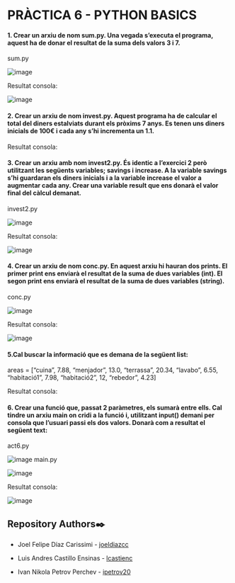 # PRÀCTICA 6 - PYTHON BASICS
#### 1. Crear un arxiu de nom sum.py. Una vegada s’executa el programa, aquest ha de donar el resultat de la suma dels valors 3 i 7.
sum.py

![image](https://user-images.githubusercontent.com/64970845/201182498-f00ed0d3-3806-4ea6-b4fa-f82115a15301.png)


Resultat consola:

![image](https://user-images.githubusercontent.com/64970845/201182362-47ed9f7e-7cf9-4504-b847-d7d76df8b018.png)

#### 2. Crear un arxiu de nom invest.py. Aquest programa ha de calcular el total del diners estalviats durant els pròxims 7 anys. Es tenen uns diners inicials de 100€ i cada any s’hi incrementa un 1.1.

Resultat consola:
#### 3. Crear un arxiu amb nom invest2.py. És identic a l’exercici 2 però utilitzant les següents variables; savings i increase. A la variable savings s’hi guardaran els diners inicials i a la variable increase el valor a augmentar cada any. Crear una variable result que ens donarà el valor final del càlcul demanat.
invest2.py

![image](https://user-images.githubusercontent.com/64970845/201182645-a56e3fb0-1cc7-4c26-9dce-acd345578c9f.png)

Resultat consola:

![image](https://user-images.githubusercontent.com/64970845/201182602-730498c5-7506-4398-947b-0fbbe92d79e9.png)

#### 4. Crear un arxiu de nom conc.py. En aquest arxiu hi hauran dos prints. El primer print ens enviarà el resultat de la suma de dues variables (int). El segon print ens enviarà el resultat de la suma de dues variables (string).
conc.py

![image](https://user-images.githubusercontent.com/64970845/201181553-8e23c1f7-5f79-4fc5-add0-c0d91b77dec4.png)

Resultat consola:

![image](https://user-images.githubusercontent.com/64970845/201181593-874af09b-ad73-4c65-a431-165a808f0038.png)


#### 5.Cal buscar la informació que es demana de la següent list:
areas = [“cuina”, 7.88, “menjador”, 13.0, “terrassa”, 20.34, “lavabo”, 6.55, “habitació1”, 7.98, “habitació2”, 12, “rebedor”, 4.23]

Resultat consola:

#### 6. Crear una funció que, passat 2 paràmetres, els sumarà entre ells. Cal tindre un arxiu main on cridi a la funció i, utilitzant input() demani per consola que l’usuari passi els dos valors. Donarà com a resultat el següent text:
act6.py

![image](https://user-images.githubusercontent.com/64970845/201184881-35ff4fa0-6dc9-42f1-b16a-dfff758a81ea.png)
main.py

![image](https://user-images.githubusercontent.com/64970845/201184934-603686af-9349-4860-9035-3de24da417bc.png)


Resultat consola:

![image](https://user-images.githubusercontent.com/64970845/201184977-d4abc8da-7334-4bfc-8fad-90b47ab64db3.png)



## Repository Authors✒️

-   Joel Felipe Díaz Carissimi - [joeldiazcc](https://github.com/joeldiazcc)

-   Luis Andres Castillo Ensinas - [lcastienc](https://github.com/lcastienc)

-   Ivan Nikola Petrov Perchev - [ipetrov20](https://github.com/ipetrov20)

